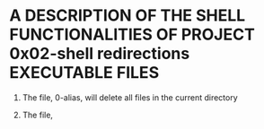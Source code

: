 # **A DESCRIPTION OF THE SHELL FUNCTIONALITIES OF PROJECT 0x02-shell redirections EXECUTABLE FILES**

1. The file, 0-alias, will delete all files in the current directory

2. The file,  

